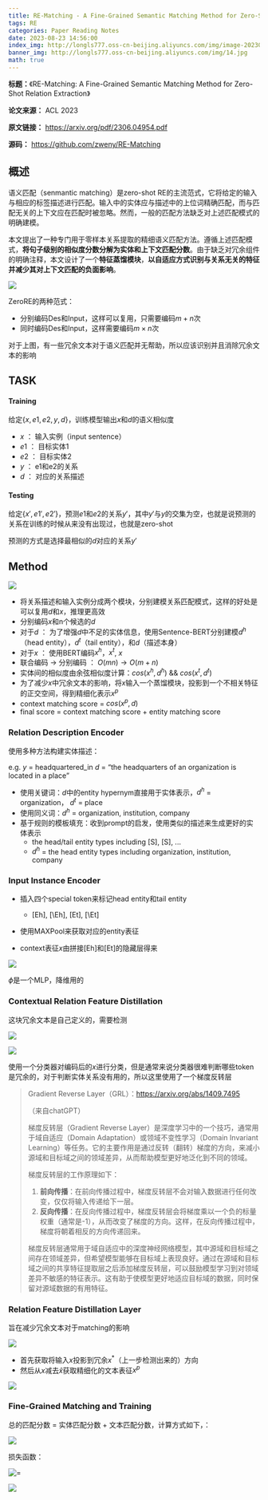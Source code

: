 ```yaml
---
title: RE-Matching - A Fine-Grained Semantic Matching Method for Zero-Shot Relation Extraction
tags: RE
categories: Paper Reading Notes
date: 2023-08-23 14:56:00
index_img: http://longls777.oss-cn-beijing.aliyuncs.com/img/image-20230823164348732.png
banner_img: http://longls777.oss-cn-beijing.aliyuncs.com/img/14.jpg
math: true
---
```


**标题：**《RE-Matching: A Fine-Grained Semantic Matching Method for Zero-Shot Relation Extraction》

**论文来源：** ACL 2023

**原文链接：** https://arxiv.org/pdf/2306.04954.pdf

**源码：** https://github.com/zweny/RE-Matching



## 概述

语义匹配（senmantic matching）是zero-shot RE的主流范式，它将给定的输入与相应的标签描述进行匹配。输入中的实体应与描述中的上位词精确匹配，而与匹配无关的上下文应在匹配时被忽略。然而，一般的匹配方法缺乏对上述匹配模式的明确建模。

本文提出了一种专门用于零样本关系提取的精细语义匹配方法。遵循上述匹配模式，**将句子级别的相似度分数分解为实体和上下文匹配分数**。由于缺乏对冗余组件的明确注释，本文设计了一个**特征蒸馏模块**，**以自适应方式识别与关系无关的特征并减少其对上下文匹配的负面影响**。



![](http://longls777.oss-cn-beijing.aliyuncs.com/img/image-20230823162629351.png)

ZeroRE的两种范式：

- 分别编码Des和Input，这样可以复用，只需要编码$m+n$次
- 同时编码Des和Input，这样需要编码$m \times n$次



对于上图，有一些冗余文本对于语义匹配并无帮助，所以应该识别并且消除冗余文本的影响



## TASK

#### Training

给定$\{ x,e1,e2,y,d \}$，训练模型输出$x$和$d$的语义相似度

- $x$ ： 输入实例（input sentence）
- $e1$ ： 目标实体1
- $e2$ ： 目标实体2
- $y$ ： e1和e2的关系
- $d$ ： 对应的关系描述

#### Testing

给定$\{ x', e1',e2' \}$，预测$e1$和$e2$的关系$y'$，其中$y'$与$y$的交集为空，也就是说预测的关系在训练的时候从来没有出现过，也就是zero-shot

预测的方式是选择最相似的$d$对应的关系$y'$



## Method

![](http://longls777.oss-cn-beijing.aliyuncs.com/img/image-20230823164348732.png)

- 将关系描述和输入实例分成两个模块，分别建模关系匹配模式，这样的好处是可以复用$d$和$x$，推理更高效
- 分别编码$x$和n个候选的$d$
- 对于$d$ ： 为了增强$d$中不足的实体信息，使用Sentence-BERT分别建模$d^h$（head entity），$d^t$（tail entity），和$d$（描述本身）
- 对于$x$ ： 使用BERT编码$x^h$，$x^t$,  $x$
- 联合编码 -> 分别编码 ： $O(mn) \to O(m + n)$
- 实体间的相似度由余弦相似度计算：$cos(x^h,d^h)$  &&  $cos(x^t,d^t)$
- 为了减少$x$中冗余文本的影响，将$x$输入一个蒸馏模块，投影到一个不相关特征的正交空间，得到精细化表示$x^p$
- context matching score = $cos(x^p,d)$
- final score = context matching score + entity matching score



### Relation Description Encoder

使用多种方法构建实体描述：

e.g. $y$ = headquartered_in  $d$ = “the headquarters of an organization is located in a place”   

- 使用关键词：$d$中的entity hypernym直接用于实体表示，$d^h$ = organization， $d^t$ = place
- 使用同义词：$d^h$ = organization, institution, company
- 基于规则的模板填充：收到prompt的启发，使用类似的描述来生成更好的实体表示
  - the head/tail entity types including [S], [S], ...
  - $d^h$ = the head entity types including organization, institution, company



###  Input Instance Encoder

- 插入四个special token来标记head entity和tail entity 
  - [Eh], [\Eh], [Et], [\Et]

- 使用MAXPool来获取对应的entity表征
- context表征$x$由拼接[Eh]和[Et]的隐藏层得来

![](http://longls777.oss-cn-beijing.aliyuncs.com/img/image-20230823184030911.png)

$\phi$是一个MLP，降维用的



###  Contextual Relation Feature Distillation

这块冗余文本是自己定义的，需要检测

![](http://longls777.oss-cn-beijing.aliyuncs.com/img/image-20230823184945909.png)

![](http://longls777.oss-cn-beijing.aliyuncs.com/img/image-20230823184955065.png)

使用一个分类器对编码后的$x$进行分类，但是通常来说分类器很难判断哪些token是冗余的，对于判断实体关系没有用的，所以这里使用了一个梯度反转层

> Gradient Reverse Layer（GRL）：https://arxiv.org/abs/1409.7495
>
> （来自chatGPT）
>
> 梯度反转层（Gradient Reverse Layer）是深度学习中的一个技巧，通常用于域自适应（Domain Adaptation）或领域不变性学习（Domain Invariant Learning）等任务。它的主要作用是通过反转（翻转）梯度的方向，来减小源域和目标域之间的领域差异，从而帮助模型更好地泛化到不同的领域。
>
> 梯度反转层的工作原理如下：
>
> 1. **前向传播**：在前向传播过程中，梯度反转层不会对输入数据进行任何改变，仅仅将输入传递给下一层。
> 2. **反向传播**：在反向传播过程中，梯度反转层会将梯度乘以一个负的标量权重（通常是-1），从而改变了梯度的方向。这样，在反向传播过程中，梯度将朝着相反的方向传递回来。
>
> 梯度反转层通常用于域自适应中的深度神经网络模型，其中源域和目标域之间存在领域差异，但希望模型能够在目标域上表现良好。通过在源域和目标域之间的共享特征提取层之后添加梯度反转层，可以鼓励模型学习到对领域差异不敏感的特征表示。这有助于使模型更好地适应目标域的数据，同时保留对源域数据的有用特征。



### Relation Feature Distillation Layer

旨在减少冗余文本对于matching的影响

![](http://longls777.oss-cn-beijing.aliyuncs.com/img/image-20230823185730580.png)

- 首先获取将输入$x$投影到冗余$x^*$（上一步检测出来的）方向
- 然后从$x$减去$\hat{x}$获取精细化的文本表征$x^p$

![](http://longls777.oss-cn-beijing.aliyuncs.com/img/image-20230823190024565.png)



### Fine-Grained Matching and Training

总的匹配分数 = 实体匹配分数 + 文本匹配分数，计算方式如下，：

![](http://longls777.oss-cn-beijing.aliyuncs.com/img/image-20230823190141897.png)

损失函数：

![=](http://longls777.oss-cn-beijing.aliyuncs.com/img/image-20230823190309508.png)

![](http://longls777.oss-cn-beijing.aliyuncs.com/img/image-20230823190419879.png)
